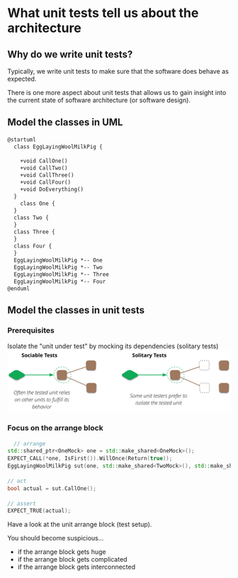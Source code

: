 # What unit tests tell us about the architecture

## Why do we write unit tests?
Typically, we write unit tests to make sure that the software does behave as expected.

There is one more aspect about unit tests that allows us to gain insight into the current state of software architecture (or software design).
## Model the classes in UML
```plantuml
@startuml
  class EggLayingWoolMilkPig {
    
    +void CallOne()
    +void CallTwo()
    +void CallThree()
    +void CallFour()
    +void DoEverything()
  }
    class One {
  }
  class Two {
  }
  class Three {
  }
  class Four {
  }
  EggLayingWoolMilkPig *-- One
  EggLayingWoolMilkPig *-- Two
  EggLayingWoolMilkPig *-- Three
  EggLayingWoolMilkPig *-- Four
@enduml
```
## Model the classes in unit tests
### Prerequisites
Isolate the "unit under test" by mocking its dependencies (solitary tests)  
![Solitary Tests](two_approaches_of_unit_testing.png)
### Focus on the arrange block
```c++
  // arrange
std::shared_ptr<OneMock> one = std::make_shared<OneMock>();
EXPECT_CALL(*one, IsFirst()).WillOnce(Return(true));
EggLayingWoolMilkPig sut(one, std::make_shared<TwoMock>(), std::make_shared<ThreeMock>(), std::make_shared<FourMock>());

// act
bool actual = sut.CallOne();

// assert
EXPECT_TRUE(actual);
```
Have a look at the unit arrange block (test setup).

You should become suspicious...
* if the arrange block gets huge
* if the arrange block gets complicated
* if the arrange block gets interconnected


